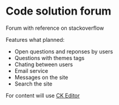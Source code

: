 # Code solution forum
Forum with reference on stackoverflow
 
Features what planned: 
 - Open questions and reponses by users 
 - Questions with themes tags
 - Chating between users
 - Email service 
 - Messages on the site
 - Search the site

For content will use
[CK Editor](https://ckeditor.com/docs/ckbox/latest/guides/quick-start.html)
